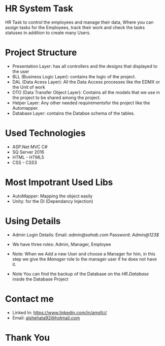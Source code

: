 # HR System Task
HR Task to control the employees and manage their data, Where you can assign tasks for the Employees, track their work and check the tasks statuses in addition to create many Users.

# Project Structure 
 * Presentation Layer: has all controllers and the designs that displayed to the user
 * BLL (Business Logic Layer): contains the logic of the project.
 * DAL (Data Acess Layer): All the Data Access processes like the EDMX or the Unit of work
 * DTO (Data Transfer Object Layer): Contains all the models that we use in the project to be shared among the project.
 * Helper Layer: Any other needed requirementsfor the project like the Automapper.
 * Database Layer: contains the Databse schema of the tables.
 
# Used Technologies
 - ASP.Net MVC C#
 - SQ Server 2016
 - HTML - HTML5
 - CSS - CSS3

# Most Impotrant Used Libs
 * AutoMapper: Mapping the object easily
 * Unity: for the DI (Dependancy Injection)
 
# Using Details 

  * Admin Login Details: 
      Email:     _admin@sahab.com_
      Password:  _Admin@123$_
  
  * We have three roles: Admin, Manager, Employee
  * Note: When we Add a new User and choose a Manager for him, in this step we give the _Manager_ role to the manager user if he does not have it.

  * Note You can find the backup of the Database on the _HR.Database_ inside the Database Project

# Contact me 
 * Linked In: https://www.linkedin.com/in/amsfci/
 * Email: alshehata92@hotmail.com
 
 # Thank You
